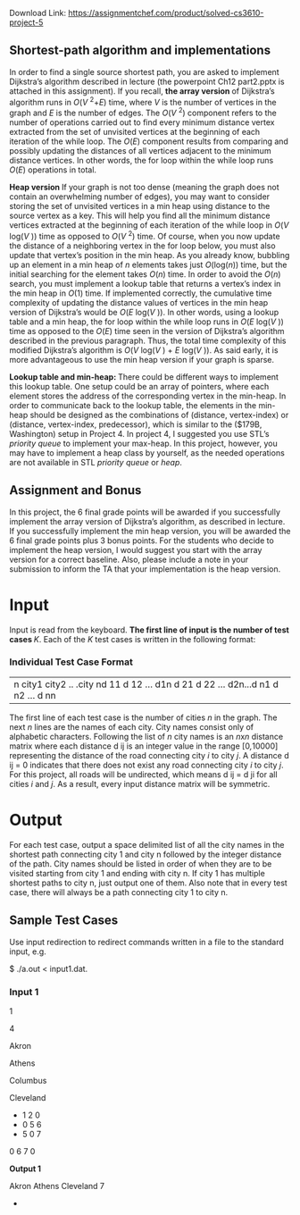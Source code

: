 Download Link: https://assignmentchef.com/product/solved-cs3610-project-5
<br>
<h2>Shortest-path algorithm and implementations</h2>

In order to find a single source shortest path, you are asked to implement Dijkstra’s algorithm described in lecture (the powerpoint Ch12 part2.pptx is attached in this assignment). If you recall, <strong>the array version </strong>of Dijkstra’s algorithm runs in <em>O</em>(<em>V </em><sup>2</sup>+<em>E</em>) time, where <em>V </em>is the number of vertices in the graph and <em>E </em>is the number of edges. The <em>O</em>(<em>V </em><sup>2</sup>) component refers to the number of operations carried out to find every minimum distance vertex extracted from the set of unvisited vertices at the beginning of each iteration of the while loop. The <em>O</em>(<em>E</em>) component results from comparing and possibly updating the distances of all vertices adjacent to the minimum distance vertices. In other words, the for loop within the while loop runs <em>O</em>(<em>E</em>) operations in total.

<strong>Heap version </strong>If your graph is not too dense (meaning the graph does not contain an overwhelming number of edges), you may want to consider storing the set of unvisited vertices in a min heap using distance to the source vertex as a key. This will help you find all the minimum distance vertices extracted at the beginning of each iteration of the while loop in <em>O</em>(<em>V </em>log(<em>V </em>)) time as opposed to <em>O</em>(<em>V </em><sup>2</sup>) time. Of course, when you now update the distance of a neighboring vertex in the for loop below, you must also update that vertex’s position in the min heap. As you already know, bubbling up an element in a min heap of <em>n </em>elements takes just <em>O</em>(log(<em>n</em>)) time, but the initial searching for the element takes <em>O</em>(<em>n</em>) time. In order to avoid the <em>O</em>(<em>n</em>) search, you must implement a lookup table that returns a vertex’s index in the min heap in <em>O</em>(1) time. If implemented correctly, the cumulative time complexity of updating the distance values of vertices in the min heap version of Dijkstra’s would be <em>O</em>(<em>E </em>log(<em>V </em>)). In other words, using a lookup table and a min heap, the for loop within the while loop runs in <em>O</em>(<em>E </em>log(<em>V </em>)) time as opposed to the <em>O</em>(<em>E</em>) time seen in the version of Dijkstra’s algorithm described in the previous paragraph. Thus, the total time complexity of this modified Dijkstra’s algorithm is <em>O</em>(<em>V </em>log(<em>V </em>) + <em>E </em>log(<em>V </em>)). As said early, it is more advantageous to use the min heap version if your graph is sparse.

<strong>Lookup table and min-heap: </strong>There could be different ways to implement this lookup table. One setup could be an array of pointers, where each element stores the address of the corresponding vertex in the min-heap. In order to communicate back to the lookup table, the elements in the min-heap should be designed as the combinations of (distance, vertex-index) or (distance, vertex-index, predecessor), which is similar to the ($179B, Washington) setup in Project 4. In project 4, I suggested you use STL’s <em>priority queue </em>to implement your max-heap. In this project, however, you may have to implement a heap class by yourself, as the needed operations are not available in STL <em>priority queue </em>or <em>heap</em>.

<h2>Assignment and Bonus</h2>

In this project, the 6 final grade points will be awarded if you successfully implement the array version of Dijkstra’s algorithm, as described in lecture. If you successfully implement the min heap version, you will be awarded the 6 final grade points plus 3 bonus points. For the students who decide to implement the heap version, I would suggest you start with the array version for a correct baseline. Also, please include a note in your submission to inform the TA that your implementation is the heap version.

<h1>Input</h1>

Input is read from the keyboard. <strong>The first line of input is the number of test cases </strong><em>K</em>. Each of the <em>K </em>test cases is written in the following format:

<h3>Individual Test Case Format</h3>

<table width="586">

 <tbody>

  <tr>

   <td width="586">n city1 city2 .. .city nd 11 d 12 … d1n d 21 d 22 … d2n...d n1 d n2 … d nn</td>

  </tr>

 </tbody>

</table>

The first line of each test case is the number of cities <em>n </em>in the graph. The next <em>n </em>lines are the names of each city. City names consist only of alphabetic characters. Following the list of <em>n </em>city names is an <em>n</em>x<em>n </em>distance matrix where each distance d ij is an integer value in the range [0<em>,</em>10000] representing the distance of the road connecting city <em>i </em>to city <em>j</em>. A distance d ij = 0 indicates that there does not exist any road connecting city <em>i </em>to city <em>j</em>. For this project, all roads will be undirected, which means d ij = d ji for all cities <em>i </em>and <em>j</em>. As a result, every input distance matrix will be symmetric.

<h1>Output</h1>

For each test case, output a space delimited list of all the city names in the shortest path connecting city 1 and city n followed by the integer distance of the path. City names should be listed in order of when they are to be visited starting from city 1 and ending with city n. If city 1 has multiple shortest paths to city n, just output one of them. Also note that in every test case, there will always be a path connecting city 1 to city n.

<h2>Sample Test Cases</h2>

Use input redirection to redirect commands written in a file to the standard input, e.g.

$ ./a.out &lt; input1.dat.

<h3>Input 1</h3>

1

4

Akron

Athens

Columbus

Cleveland

<ul>

 <li>1 2 0</li>

 <li>0 5 6</li>

 <li>5 0 7</li>

</ul>

0 6 7 0

<strong>Output 1</strong>

Akron Athens Cleveland 7

<ul>

 <li></li>

</ul>